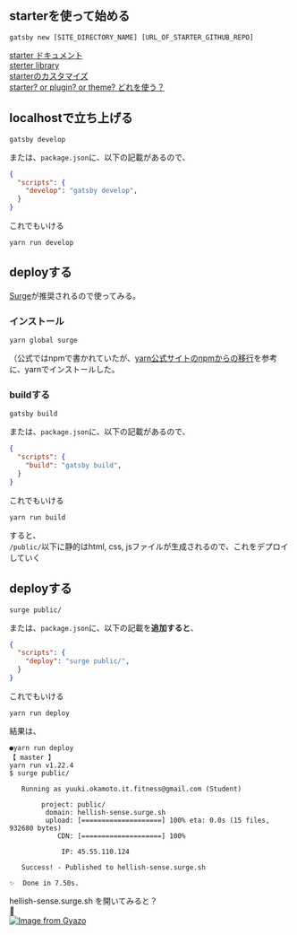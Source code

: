 ## starterを使って始める
```shell
gatsby new [SITE_DIRECTORY_NAME] [URL_OF_STARTER_GITHUB_REPO]
```
[starter ドキュメント](https://www.gatsbyjs.org/docs/starters/)  
[sterter library](https://www.gatsbyjs.org/starters/?v=2)  
[starterのカスタマイズ](https://www.gatsbyjs.org/docs/modifying-a-starter)  
[starter? or plugin? or theme? どれを使う？](https://www.gatsbyjs.org/static/a39b81ed6da34191bcae5ae27b987fcf/17602/plugin-starter-theme-flowchart.png)  

## localhostで立ち上げる
```shell
gatsby develop
```
または、`package.json`に、以下の記載があるので、
```package.json
{
  "scripts": {
    "develop": "gatsby develop",
  }
}
```
これでもいける
```shell
yarn run develop
```

## deployする
[Surge](http://surge.sh/)が推奨されるので使ってみる。

### インストール
```shell
yarn global surge
```
（公式ではnpmで書かれていたが、[yarn公式サイトのnpmからの移行](https://classic.yarnpkg.com/ja/docs/migrating-from-npm/)を参考に、yarnでインストールした。

### buildする
```shell
gatsby build
```
または、`package.json`に、以下の記載があるので、
```package.json
{
  "scripts": {
    "build": "gatsby build",
  }
}
```
これでもいける
```shell
yarn run build
```

すると、  
`/public/`以下に静的はhtml, css, jsファイルが生成されるので、これをデプロイしていく

## deployする
```shell
surge public/
```
または、`package.json`に、以下の記載を**追加すると**、
```package.json
{
  "scripts": {
    "deploy": "surge public/",
  }
}
```
これでもいける
```shell
yarn run deploy
```

結果は、
```shell
●yarn run deploy                                                                                                                                                                                      【 master 】
yarn run v1.22.4
$ surge public/

   Running as yuuki.okamoto.it.fitness@gmail.com (Student)

        project: public/
         domain: hellish-sense.surge.sh
         upload: [====================] 100% eta: 0.0s (15 files, 932680 bytes)
            CDN: [====================] 100%

             IP: 45.55.110.124

   Success! - Published to hellish-sense.surge.sh

✨  Done in 7.50s.
```
hellish-sense.surge.sh を開いてみると？  
🎉  
[![Image from Gyazo](https://i.gyazo.com/b532819561b4797ce5608a12f45a642e.png)](https://gyazo.com/b532819561b4797ce5608a12f45a642e)
